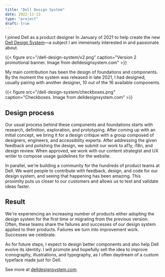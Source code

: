 ```yaml
---
title: "Dell Design System"
date: 2022-11-13
type: "project"
draft: true
---
```


I joined Dell as a product designer In January of 2021 to help create the new [Dell Design System](http://delldesignsystem.com/)—a subject I am immensely interested in and passionate about.


{{< figure src="/dell-design-system/v2.png" caption="Version 2 promotional banner. Image from delldesignsystem.com" >}}

My main contribution has been the design of foundations and components. By the moment the system was released in late 2021, I had designed, usually pairing with another designer, 10 out of the 16 available components.

{{< figure src="/dell-design-system/checkboxes.png" caption="Checkboxes. Image from delldesignsystem.com" >}}

## Design process

Our usual process behind these components and foundations starts with research, definition, exploration, and prototyping. After coming up with an initial concept, we bring it for a design critique with a group composed of designers, engineers, and accessibility experts. After addressing the given feedback and polishing the design, we submit our work to a11y, i18n, and design review. When approved, we work with our content strategist and UX writer to compose usage guidelines for the website.

In parallel, we're building a community for the hundreds of product teams at Dell. We want people to contribute with feedback, design, and code for our design system, and seeing that happening has been amazing. This proximity puts us closer to our customers and allows us to test and validate ideas faster.

## Result

We're experiencing an increasing number of products either adopting the design system for the first time or migrating from the previous version. Often, these teams share the failures and successes of our design system applied to their products. Failures we turn into improvement work. Successes we celebrate.

As for future steps, I expect to design better components and also help Dell evolve its identity. I will promote and hopefully sell the idea to improve iconography, illustrations, and typography, as I often daydream of a custom typeface made just for Dell.

See more at [delldesignsystem.com](http://delldesignsystem.com/).